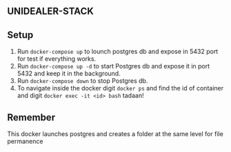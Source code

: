 ## UNIDEALER-STACK

## Setup

1. Run `docker-compose up` to lounch postgres db and expose in 5432 port for test if everything works.
2. Run `docker-compose up -d` to start Postgres db and expose it in port 5432 and keep it in the background.
3. Run `docker-compose down` to stop Postgres db.
4. To navigate inside the docker digit `docker ps` and find the id of container and digit `docker exec -it <id> bash` tadaan!

## Remember

This docker launches postgres and creates a folder at the same level for file permanence
